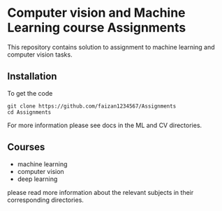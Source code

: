 # Computer vision and Machine Learning course Assignments
This repository contains solution to assignment to machine learning and computer vision tasks.

## Installation
To get the code

```
git clone https://github.com/faizan1234567/Assignments
cd Assignments
```
For more information please see docs in the ML and CV directories.

## Courses
- machine learning
- computer vision
- deep learning

please read more information about the relevant subjects in their corresponding directories.